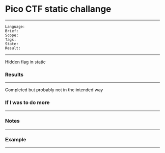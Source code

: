 # Pico CTF static challange

---
```
Language: 
Brief: 
Scope: 
Tags: 
State: 
Result: 
```
---

Hidden flag in static


### Results

---

Completed but probably not in the intended way

### If I was to do more

---

### Notes

---

### Example 

---
